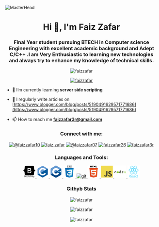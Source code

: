 ![MasterHead](https://gifimage.net/wp-content/uploads/2018/11/gif-banner-for-website-5.gif)
<h1 align="center">Hi 👋, I'm Faiz Zafar</h1>
<h3 align="center">Final Year student pursuing BTECH in Computer science Engineering with excellent academic background and Adept C/C++ .I am Very Enthusiastic to learning new technologies and always try to enhance my knowledge of technical skills.</h3>


<p align="center"> <img src="https://komarev.com/ghpvc/?username=faizzafar&label=Profile%20views&color=0e75b6&style=flat" alt="faizzafar" /> </p>

<p align="center"> <a href="https://github.com/ryo-ma/github-profile-trophy"><img src="https://github-profile-trophy.vercel.app/?username=faizzafar" alt="faizzafar" /></a> </p>



- 🌱 I’m currently learning **server side scripting**

- 📝 I regularly write articles on [https://www.blogger.com/blog/posts/5190491629571771686](https://www.blogger.com/blog/posts/5190491629571771686)

- 📫 How to reach me **faizzafar3r@gmail.com**

<h3 align="center">Connect with me:</h3>
<p align="center">
<a href="https://twitter.com/@faizzafar10" target="blank"><img align="center" src="https://raw.githubusercontent.com/rahuldkjain/github-profile-readme-generator/master/src/images/icons/Social/twitter.svg" alt="@faizzafar10" height="30" width="40" /></a>
<a href="https://linkedin.com/in/faiz zafar" target="blank"><img align="center" src="https://raw.githubusercontent.com/rahuldkjain/github-profile-readme-generator/master/src/images/icons/Social/linked-in-alt.svg" alt="faiz zafar" height="30" width="40" /></a>
<a href="https://www.hackerrank.com/@faizzafar07" target="blank"><img align="center" src="https://raw.githubusercontent.com/rahuldkjain/github-profile-readme-generator/master/src/images/icons/Social/hackerrank.svg" alt="@faizzafar07" height="30" width="40" /></a>
<a href="https://www.leetcode.com/faizzafar26" target="blank"><img align="center" src="https://raw.githubusercontent.com/rahuldkjain/github-profile-readme-generator/master/src/images/icons/Social/leet-code.svg" alt="faizzafar26" height="30" width="40" /></a>
<a href="https://auth.geeksforgeeks.org/user/faizzafar3r" target="blank"><img align="center" src="https://raw.githubusercontent.com/rahuldkjain/github-profile-readme-generator/master/src/images/icons/Social/geeks-for-geeks.svg" alt="faizzafar3r" height="30" width="40" /></a>
</p>

<h3 align="center">Languages and Tools:</h3>
<p align="center"> <a href="https://getbootstrap.com" target="_blank" rel="noreferrer"> <img src="https://raw.githubusercontent.com/devicons/devicon/master/icons/bootstrap/bootstrap-plain-wordmark.svg" alt="bootstrap" width="40" height="40"/> </a> <a href="https://www.cprogramming.com/" target="_blank" rel="noreferrer"> <img src="https://raw.githubusercontent.com/devicons/devicon/master/icons/c/c-original.svg" alt="c" width="40" height="40"/> </a> <a href="https://www.w3schools.com/cpp/" target="_blank" rel="noreferrer"> <img src="https://raw.githubusercontent.com/devicons/devicon/master/icons/cplusplus/cplusplus-original.svg" alt="cplusplus" width="40" height="40"/> </a> <a href="https://www.w3schools.com/css/" target="_blank" rel="noreferrer"> <img src="https://raw.githubusercontent.com/devicons/devicon/master/icons/css3/css3-original-wordmark.svg" alt="css3" width="40" height="40"/> </a> <a href="https://git-scm.com/" target="_blank" rel="noreferrer"> <img src="https://www.vectorlogo.zone/logos/git-scm/git-scm-icon.svg" alt="git" width="40" height="40"/> </a> <a href="https://www.w3.org/html/" target="_blank" rel="noreferrer"> <img src="https://raw.githubusercontent.com/devicons/devicon/master/icons/html5/html5-original-wordmark.svg" alt="html5" width="40" height="40"/> </a> <a href="https://developer.mozilla.org/en-US/docs/Web/JavaScript" target="_blank" rel="noreferrer"> <img src="https://raw.githubusercontent.com/devicons/devicon/master/icons/javascript/javascript-original.svg" alt="javascript" width="40" height="40"/> </a> <a href="https://nodejs.org" target="_blank" rel="noreferrer"> <img src="https://raw.githubusercontent.com/devicons/devicon/master/icons/nodejs/nodejs-original-wordmark.svg" alt="nodejs" width="40" height="40"/> </a> <a href="https://reactjs.org/" target="_blank" rel="noreferrer"> <img src="https://raw.githubusercontent.com/devicons/devicon/master/icons/react/react-original-wordmark.svg" alt="react" width="40" height="40"/> </a> </p>


<h3 align="center">Githyb Stats</h3>
<p align="center"><img align="center" src="https://github-readme-stats.vercel.app/api/top-langs?username=faizzafar&show_icons=true&locale=en&layout=compact" alt="faizzafar" /></p>

<p align="center"><img align="center" src="https://github-readme-stats.vercel.app/api?username=faizzafar&show_icons=true&locale=en" alt="faizzafar" /></p>

<p align="center"><img align="center" src="https://github-readme-streak-stats.herokuapp.com/?user=faizzafar&" alt="faizzafar" /></p>
